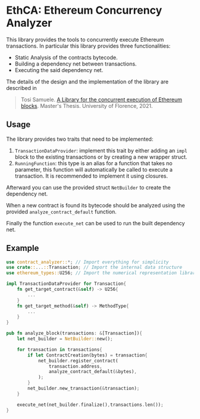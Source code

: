 # EthCA: Ethereum Concurrency Analyzer

This library provides the tools to concurrently execute Ethereum transactions. In particular this library provides three functionalities:

-   Static Analysis of the contracts bytecode.
-   Building a dependency net between transactions.
-   Executing the said dependency net.

The details of the design and the implementation of the library are described in 
> Tosi Samuele. [A Library for the concurrent execution of Ethereum blocks](https://sol.unifi.it/tesi/consultazione). Master's Thesis. University of Florence, 2021.
 

## Usage

The library provides two traits that need to be implemented:

1. `TransactionDataProvider`: implement this trait by either adding an `impl` block to the existing transactions or by creating a new wrapper struct.
1. `RunningFunction`: this type is an alias for a function that takes no parameter, this function will automatically be called to execute a transaction. It is recommended to implement it using closures.

Afterward you can use the provided struct `NetBuilder` to create the dependency net.

When a new contract is found its bytecode should be analyzed using the provided `analyze_contract_default` function.

Finally the function `execute_net` can be used to run the built dependency net.

## Example

```Rust
use contract_analyzer::*; // Import everything for simplicity
use crate::...::Transaction; // Import the internal data structure
use ethereum_types::U256; // Import the numerical representation library

impl TransactionDataProvider for Transaction{
    fn get_target_contract(&self) -> U256{
        ...
    }
    fn get_target_method(&self) -> MethodType{
        ...
    }
}

pub fn analyze_block(transactions: &[Transaction]){
    let net_builder = NetBuilder::new();

    for transaction in transactions{
        if let ContractCreation(bytes) = transaction{
            net_builder.register_contract(
                transaction.address,
                analyze_contract_default(&bytes),
            );
        }
        net_builder.new_transaction(&transaction);
    }

    execute_net(net_builder.finalize(),transactions.len());
}
```

